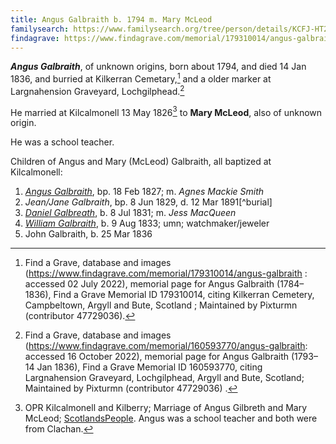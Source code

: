 ```yaml
---
title: Angus Galbraith b. 1794 m. Mary McLeod
familysearch: https://www.familysearch.org/tree/person/details/KCFJ-HT2
findagrave: https://www.findagrave.com/memorial/179310014/angus-galbraith
---
```

***Angus Galbraith***, of unknown origins, born about 1794, and died 14 Jan 1836, and burried at Kilkerran Cemetary,[^burial1] and a older marker at Largnahension Graveyard, Lochgilphead.[^burial2]

He married at Kilcalmonell 13 May 1826[^marriage] to **Mary McLeod**, also of unknown origin.

He was a school teacher.

Children of Angus and Mary (McLeod) Galbraith, all baptized at Kilcalmonell:

1. *[Angus Galbraith](galbraith-angus-1827-smith.md)*, bp. 18 Feb 1827; m. *Agnes Mackie Smith*
2. *Jean/Jane Galbraith*, bp. 8 Jun 1829, d. 12 Mar 1891[^burial]
3. *[Daniel Galbreath](galbraith-daniel-1831-mcqueen.md)*, b. 8 Jul 1831; m. *Jess MacQueen*
4. *[William Galbraith](galbraith-william-1833.md)*, b. 9 Aug 1833; umn; watchmaker/jeweler
5. John Galbraith, b. 25 Mar 1836

[^marriage]: OPR Kilcalmonell and Kilberry; Marriage of Angus Gilbreth and Mary McLeod; [ScotlandsPeople](https://www.scotlandspeople.gov.uk/view-image/nrs_opr_records/8480524?image=219).  Angus was a school teacher and both were from Clachan.

[^burial1]: Find a Grave, database and images (https://www.findagrave.com/memorial/179310014/angus-galbraith : accessed 02 July 2022), memorial page for Angus Galbraith (1784–1836), Find a Grave Memorial ID 179310014, citing Kilkerran Cemetery, Campbeltown, Argyll and Bute, Scotland ; Maintained by Pixturmn (contributor 47729036).

[^burial2]: Find a Grave, database and images (https://www.findagrave.com/memorial/160593770/angus-galbraith: accessed 16 October 2022), memorial page for Angus Galbraith (1793–14 Jan 1836), Find a Grave Memorial ID 160593770, citing Largnahension Graveyard, Lochgilphead, Argyll and Bute, Scotland; Maintained by Pixturmn (contributor 47729036) .
